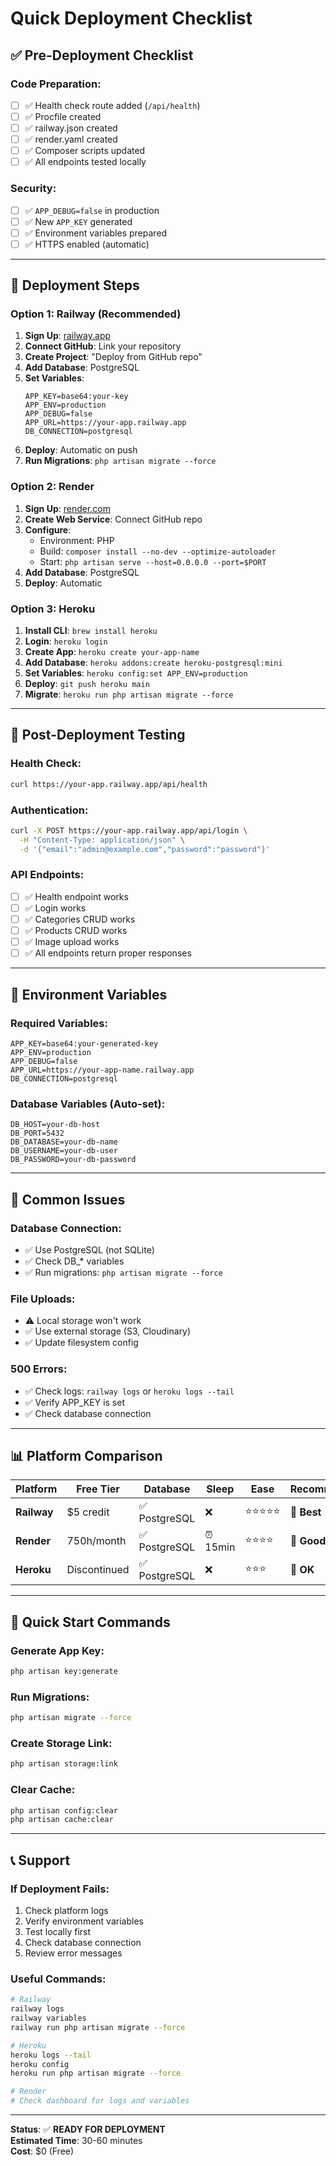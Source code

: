 # Quick Deployment Checklist

## ✅ **Pre-Deployment Checklist**

### **Code Preparation:**
- [ ] ✅ Health check route added (`/api/health`)
- [ ] ✅ Procfile created
- [ ] ✅ railway.json created
- [ ] ✅ render.yaml created
- [ ] ✅ Composer scripts updated
- [ ] ✅ All endpoints tested locally

### **Security:**
- [ ] ✅ `APP_DEBUG=false` in production
- [ ] ✅ New `APP_KEY` generated
- [ ] ✅ Environment variables prepared
- [ ] ✅ HTTPS enabled (automatic)

---

## 🚀 **Deployment Steps**

### **Option 1: Railway (Recommended)**

1. **Sign Up**: [railway.app](https://railway.app)
2. **Connect GitHub**: Link your repository
3. **Create Project**: "Deploy from GitHub repo"
4. **Add Database**: PostgreSQL
5. **Set Variables**:
   ```
   APP_KEY=base64:your-key
   APP_ENV=production
   APP_DEBUG=false
   APP_URL=https://your-app.railway.app
   DB_CONNECTION=postgresql
   ```
6. **Deploy**: Automatic on push
7. **Run Migrations**: `php artisan migrate --force`

### **Option 2: Render**

1. **Sign Up**: [render.com](https://render.com)
2. **Create Web Service**: Connect GitHub repo
3. **Configure**:
   - Environment: PHP
   - Build: `composer install --no-dev --optimize-autoloader`
   - Start: `php artisan serve --host=0.0.0.0 --port=$PORT`
4. **Add Database**: PostgreSQL
5. **Deploy**: Automatic

### **Option 3: Heroku**

1. **Install CLI**: `brew install heroku`
2. **Login**: `heroku login`
3. **Create App**: `heroku create your-app-name`
4. **Add Database**: `heroku addons:create heroku-postgresql:mini`
5. **Set Variables**: `heroku config:set APP_ENV=production`
6. **Deploy**: `git push heroku main`
7. **Migrate**: `heroku run php artisan migrate --force`

---

## 🧪 **Post-Deployment Testing**

### **Health Check:**
```bash
curl https://your-app.railway.app/api/health
```

### **Authentication:**
```bash
curl -X POST https://your-app.railway.app/api/login \
  -H "Content-Type: application/json" \
  -d '{"email":"admin@example.com","password":"password"}'
```

### **API Endpoints:**
- [ ] ✅ Health endpoint works
- [ ] ✅ Login works
- [ ] ✅ Categories CRUD works
- [ ] ✅ Products CRUD works
- [ ] ✅ Image upload works
- [ ] ✅ All endpoints return proper responses

---

## 🔧 **Environment Variables**

### **Required Variables:**
```
APP_KEY=base64:your-generated-key
APP_ENV=production
APP_DEBUG=false
APP_URL=https://your-app-name.railway.app
DB_CONNECTION=postgresql
```

### **Database Variables (Auto-set):**
```
DB_HOST=your-db-host
DB_PORT=5432
DB_DATABASE=your-db-name
DB_USERNAME=your-db-user
DB_PASSWORD=your-db-password
```

---

## 🚨 **Common Issues**

### **Database Connection:**
- ✅ Use PostgreSQL (not SQLite)
- ✅ Check DB_* variables
- ✅ Run migrations: `php artisan migrate --force`

### **File Uploads:**
- ⚠️ Local storage won't work
- ✅ Use external storage (S3, Cloudinary)
- ✅ Update filesystem config

### **500 Errors:**
- ✅ Check logs: `railway logs` or `heroku logs --tail`
- ✅ Verify APP_KEY is set
- ✅ Check database connection

---

## 📊 **Platform Comparison**

| Platform | Free Tier | Database | Sleep | Ease | Recommendation |
|----------|-----------|----------|-------|------|----------------|
| **Railway** | $5 credit | ✅ PostgreSQL | ❌ | ⭐⭐⭐⭐⭐ | 🥇 **Best** |
| **Render** | 750h/month | ✅ PostgreSQL | ⏰ 15min | ⭐⭐⭐⭐ | 🥈 **Good** |
| **Heroku** | Discontinued | ✅ PostgreSQL | ❌ | ⭐⭐⭐ | 🥉 **OK** |

---

## 🎯 **Quick Start Commands**

### **Generate App Key:**
```bash
php artisan key:generate
```

### **Run Migrations:**
```bash
php artisan migrate --force
```

### **Create Storage Link:**
```bash
php artisan storage:link
```

### **Clear Cache:**
```bash
php artisan config:clear
php artisan cache:clear
```

---

## 📞 **Support**

### **If Deployment Fails:**
1. Check platform logs
2. Verify environment variables
3. Test locally first
4. Check database connection
5. Review error messages

### **Useful Commands:**
```bash
# Railway
railway logs
railway variables
railway run php artisan migrate --force

# Heroku
heroku logs --tail
heroku config
heroku run php artisan migrate --force

# Render
# Check dashboard for logs and variables
```

---

**Status**: ✅ **READY FOR DEPLOYMENT**  
**Estimated Time**: 30-60 minutes  
**Cost**: $0 (Free) 

